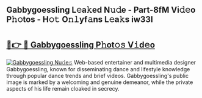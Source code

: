 ## Gabbygoessling L𝚎a𝚔ed N𝚞𝚍e - Part-8fM Vi𝚍𝚎o P𝚑𝚘tos - H𝚘𝚝 O𝚗𝚕yf𝚊ns L𝚎a𝚔s iw33I

# <h2><a href="http://kfeknt.oniu.top/?m=Gabbygoessling">🔗👉 🔴 Gabbygoessling P𝚑ot𝚘𝚜 V𝚒d𝚎o</a></h2>

[![Gabbygoessling Nu𝚍e𝚜](https://i.imgur.com/0qMVB7G.gif)](http://kfeknt.oniu.top/?m=Gabbygoessling)
Web-based entertainer and multimedia designer Gabbygoessling, known for disseminating dance and lifestyle knowledge through popular dance trends and brief videos. Gabbygoessling's public image is marked by a welcoming and genuine demeanor, while the private aspects of his life remain cloaked in secrecy.  
